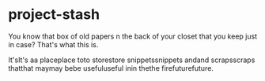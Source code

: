 project-stash
=============

 You know that box of old papers n the back of your closet that you keep just in case? That's what this is.
 
 It'sIt's aa placeplace toto storestore snippetssnippets andand scrapsscraps thatthat maymay bebe usefuluseful inin thethe firefuturefuture.
